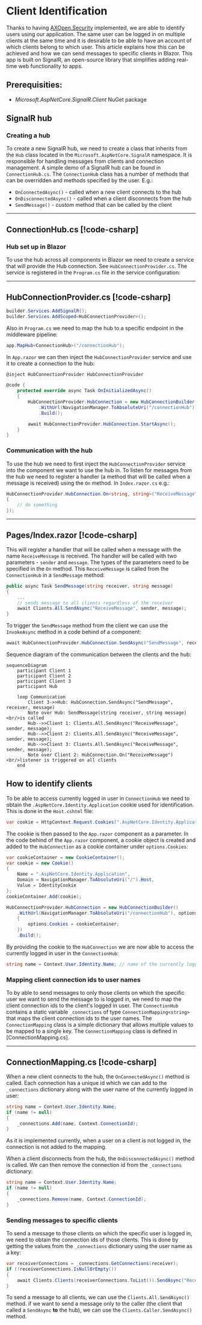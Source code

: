 # **Client Identification**

Thanks to having [AXOpen.Security](../../../articles/security/README.md) implemented, we are able to identify users using our application. The same user can be logged in on multiple clients at the same time and it is desirable to be able to have an account of which clients belong to which user. This article explains how this can be achieved and how we can send messages to specific clients in Blazor. This app is built on SignalR, an open-source library that simplifies adding real-time web functionality to apps.

## Prerequisities:

-   _Microsoft.AspNetCore.SignalR.Client_ NuGet package

## SignalR hub

### Creating a hub

To create a new SignalR hub, we need to create a class that inherits from the `Hub` class located in the `Microsoft.AspNetCore.SignalR` namespace. It is responsible for handling messages from clients and connection management. A simple demo of a SignalR hub can be found
in `ConnectionHub.cs`. The `ConnectionHub` class has a number of methods that can be overridden and methods specified by the user. E.g.:

-   `OnConnectedAsync()` - called when a new client connects to the hub
-   `OnDisconnectedAsync()` - called when a client disconnects from the hub
-   `SendMessage()` - _custom_ method that can be called by the client

---
**ConnectionHub.cs**
[!code-csharp[](ClientIdentification/ConnectionHub.cs)]
---

### Hub set up in Blazor

To use the hub across all components in Blazor we need to create a service that will provide the Hub connection. See `HubConnectionProvider.cs`. The service is registered in the `Program.cs` file in the service configuration:

---
**HubConnectionProvider.cs**
[!code-csharp[](ClientIdentification/HubConnectionProvider.cs)]
---

```csharp
builder.Services.AddSignalR();
builder.Services.AddScoped<HubConnectionProvider>();
```

Also in `Program.cs` we need to map the hub to a specific endpoint in the middleware pipeline:

```csharp
app.MapHub<ConnectionHub>("/connectionHub");
```

In `App.razor` we can then inject the `HubConnectionProvider` service and use it to create a connection to the hub:

```csharp
@inject HubConnectionProvider HubConnectionProvider

@code {
    protected override async Task OnInitializedAsync()
    {
        HubConnectionProvider.HubConnection = new HubConnectionBuilder()
            .WithUrl(NavigationManager.ToAbsoluteUri("/connectionHub"))
            .Build();

        await HubConnectionProvider.HubConnection.StartAsync();
    }
}
```

### Communication with the hub

To use the hub we need to first inject the `HubConnectionProvider` service into the component we want to use the hub in. To listen for messages from the hub we need to register a handler (a method that will be called when a message is received) using the `On` method. In `Index.razor.cs` e.g.:

```csharp
HubConnectionProvider.HubConnection.On<string, string>("ReceiveMessage", (sender, message) =>
{
    // do something
});
```

---
**Pages/Index.razor**
[!code-csharp[](Pages/Index.razor)]
---

This will register a handler that will be called when a message with the name `ReceiveMessage` is received. The handler will be called with two parameters - `sender` and `message`. The types of the parameters need to be specified in the `On` method. This `ReceiveMessage` is called from the `ConnectionHub` in a `SendMessage` method:

```csharp
public async Task SendMessage(string receiver, string message)
{
    ...
    // sends message to all clients regardless of the receiver
    await Clients.All.SendAsync("ReceiveMessage", sender, message);
}
```

To trigger the `SendMessage` method from the client we can use the `InvokeAsync` method in a code behind of a component:

```csharp
await HubConnectionProvider.HubConnection.SendAsync("SendMessage", receiver, message);
```

Sequence diagram of the communication between the clients and the hub:

```mermaid
sequenceDiagram
    participant Client 1
    participant Client 2
    participant Client 3
    participant Hub

    loop Communication
        Client 3->>Hub: HubConnection.SendAsync("SendMessage", receiver, message)
        Note over Hub: SendMessage(string receiver, string message)<br/>is called
        Hub-->>Client 1: Clients.All.SendAsync("ReceiveMessage", sender, message);
        Hub-->>Client 2: Clients.All.SendAsync("ReceiveMessage", sender, message);
        Hub-->>Client 3: Clients.All.SendAsync("ReceiveMessage", sender, message);
        Note over Client 2: HubConnection.On("ReceiveMessage")<br/>listener is triggered on all clients
    end
```

## How to identify clients

To be able to access currently logged in user in `ConnectionHub` we need to obtain the `.AspNetCore.Identity.Application` cookie used for identification. This is done in the `Host.cshtml` file:

```csharp
var cookie = HttpContext.Request.Cookies[".AspNetCore.Identity.Application"];
```

The cookie is then passed to the `App.razor` component as a parameter. In the code behind of the `App.razor` component, a cookie object is created and added to the `HubConnection` as a cookie container under `options.Cookies`:

```csharp
var cookieContainer = new CookieContainer();
var cookie = new Cookie()
{
    Name = ".AspNetCore.Identity.Application",
    Domain = NavigationManager.ToAbsoluteUri("/").Host,
    Value = IdentityCookie
};
cookieContainer.Add(cookie);

HubConnectionProvider.HubConnection = new HubConnectionBuilder()
    .WithUrl(NavigationManager.ToAbsoluteUri("/connectionHub"), options =>
    {
        options.Cookies = cookieContainer;
    })
    .Build();
```

By providing the cookie to the `HubConnection` we are now able to access the currently logged in user in the `ConnectionHub`:

```csharp
string name = Context.User.Identity.Name; // name of the currently logged in user
```

### Mapping client connection ids to user names

To by able to send messages to only those clients on which the specific user we want to send the message to is logged in, we need to map the client connection ids to the client's logged in user. The `ConnectionHub` contains a static variable `_connections` of type `ConnectionMapping<string>` that maps the client connection ids to the user names. The `ConnectionMapping` class is a simple dictionary that allows multiple values to be mapped to a single key. The `ConnectionMapping` class is defined in [ConnectionMapping.cs].

---
**ConnectionMapping.cs**
[!code-csharp[](ClientIdentification/ConnectionMapping.cs)]
---


When a new client connects to the hub, the `OnConnectedAsync()` method is called. Each connection has a unique id which we can add to the `_connections` dictionary along with the user name of the currently logged in user:

```csharp
string name = Context.User.Identity.Name;
if (name != null)
{
    _connections.Add(name, Context.ConnectionId);
}
```

As it is implemented currently, when a user on a client is not logged in, the connection is not added to the mapping.

When a client disconnects from the hub, the `OnDisconnectedAsync()` method is called. We can then remove the connection id from the `_connections` dictionary:

```csharp
string name = Context.User.Identity.Name;
if (name != null)
{
    _connections.Remove(name, Context.ConnectionId);
}
```

### Sending messages to specific clients

To send a message to those clients on which the specific user is logged in, we need to obtain the connection ids of those clients. This is done by getting the values from the `_connections` dictionary using the user name as a key:

```csharp
var receiverConnections = _connections.GetConnections(receiver);
if (!receiverConnections.IsNullOrEmpty())
{
    await Clients.Clients(receiverConnections.ToList()).SendAsync("ReceiveMessage", name, message);
}
```

To send a message to all clients, we can use the `Clients.All.SendAsync()` method. if we want to send a message only to the caller (the client that called a `SendAsync` **to** the hub), we can use the `Clients.Caller.SendAsync()` method.
